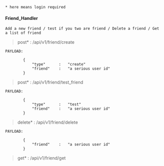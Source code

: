 ```* here means login required```

#### Friend_Handler

    Add a new friend / test if you two are friend / Delete a friend / Get a list of friend

> post* : /api/v1/friend/create

```
PAYLOAD:

        {
            "type"      :   "create"
            "friend"    :   "a serious user id"
        }
```

> post* : /api/v1/friend/test_friend

```
PAYLOAD:

        {
            "type"      :   "test"
            "friend"    :   "a serious user id"
        }
```

> delete* : /api/v1/friend/delete

```
PAYLOAD:

        {
            "friend"    :   "a serious user id"
        }
```

> get* : /api/v1/friend/get
